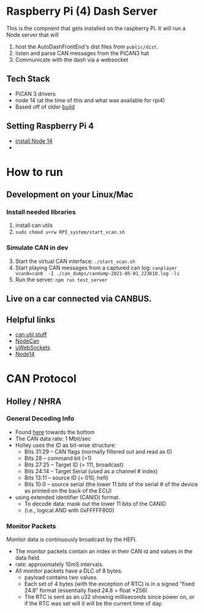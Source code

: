 # Raspberry Pi (4) Dash Server
This is the compnent that gets installed on the raspberry Pi. It will run a Node server that will
1. host the AutoDashFrontEnd's dist files from `public/dist`.
2. listen and parse CAN messages from the PiCAN3 hat
3. Communicate with the dash via a websocket

## Tech Stack
* PiCAN 3 drivers
* node 14 (at the time of this and what was available for rpi4)
* Based off of older [build](https://gist.github.com/Mathews2115/ed3dbd8623ee815a7bed363dbc7c73a6)

## Setting Raspberry Pi 4
* [install Node 14](https://www.officialrajdeepsingh.dev/install-node-js-and-npm-latest-version-on-raspberry-pi-4/)
* 
  
# How to run
## Development on your Linux/Mac

### Install needed libraries
1. install can utils
2. `sudo chmod u+rw RPI_system/start_vcan.sh`

### Simulate CAN in dev
3. Start the virtual CAN interface: `./start_vcan.sh`
4. Start playing CAN messages from a captured can log: `canplayer vcan0=can0  -I ./can_dumps/candump-2021-05-01_223610.log -li`
5. Run the server: `npm run test_server`

## Live on a car connected via CANBUS.



## Helpful links
* [can util stuff](https://www.hackers-arise.com/post/2017/08/08/automobile-hacking-part-2-the-can-utils-or-socketcan)
* [NodeCan](https://github.com/sebi2k1/node-can)
* [uWebSockets](https://unetworking.github.io/uWebSockets.js/generated/interfaces/templatedapp.html#ws)
* [Node14](https://nodejs.org/dist/latest-v14.x/docs/api/process.html#process_event_beforeexit)
  


# CAN Protocol
## Holley / NHRA

### General Decoding Info
* Found [here](http://www.nhraracer.com/Files/Tech/NHRA_EFI_Specifications_Rev8.pdf) towards the bottom
* The CAN data rate:  1 Mbit/sec 
* Holley uses the ID as bit-wise structure:   
  * Bits 31:29 – CAN flags (normally filtered out and read as 0)   
  * Bits 28 – command bit (=1)   
  * Bits 27:25 – Target ID (= 111, broadcast)   
  * Bits 24:14 – Target Serial (used as a channel # index)   
  * Bits 13:11 – source ID (= 010, hefi)  
  * Bits 10:0 – source serial (the lower 11 bits of the serial # of the device as printed on the back of the ECU)
* using extended identifier (CANID) format.   
  * To decode data: mask out the lower 11 bits of the CANID 
  * (i.e., logical AND with 0xFFFFF800)
### Monitor Packets
Monitor data is continuously broadcast by the HEFI.  
* The monitor packets contain an index in their CAN id and values in the data field.  
* rate: approximately 10mS intervals. 
* All monitor packets have a DLC of 8 bytes.  
  * payload contains two values.  
  * Each set of 4 bytes (with the exception of RTC) is in a signed “fixed 24.8” format (essentially fixed 24.8 = float *256) 
  * The RTC is sent as an u32 showing milliseconds since power on, or if the RTC was set will it will be the current time of day.